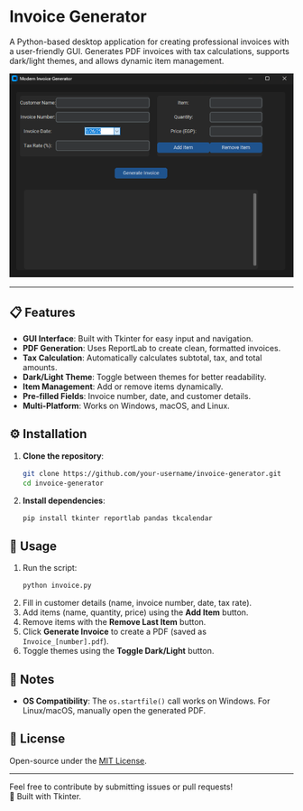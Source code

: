# Invoice Generator

A Python-based desktop application for creating professional invoices with a user-friendly GUI. Generates PDF invoices with tax calculations, supports dark/light themes, and allows dynamic item management.

![Screenshot Placeholder](screenshot1.png)  

---

## 📋 Features
- **GUI Interface**: Built with Tkinter for easy input and navigation.
- **PDF Generation**: Uses ReportLab to create clean, formatted invoices.
- **Tax Calculation**: Automatically calculates subtotal, tax, and total amounts.
- **Dark/Light Theme**: Toggle between themes for better readability.
- **Item Management**: Add or remove items dynamically.
- **Pre-filled Fields**: Invoice number, date, and customer details.
- **Multi-Platform**: Works on Windows, macOS, and Linux.

## ⚙️ Installation
1. **Clone the repository**:
   ```bash
   git clone https://github.com/your-username/invoice-generator.git
   cd invoice-generator
   ```
2. **Install dependencies**:
   ```bash
   pip install tkinter reportlab pandas tkcalendar
   ```

## 🚀 Usage
1. Run the script:
   ```bash
   python invoice.py
   ```
2. Fill in customer details (name, invoice number, date, tax rate).
3. Add items (name, quantity, price) using the **Add Item** button.
4. Remove items with the **Remove Last Item** button.
5. Click **Generate Invoice** to create a PDF (saved as `Invoice_[number].pdf`).
6. Toggle themes using the **Toggle Dark/Light** button.

## 📝 Notes
- **OS Compatibility**: The `os.startfile()` call works on Windows. For Linux/macOS, manually open the generated PDF.
## 📜 License
Open-source under the [MIT License](LICENSE).

---

Feel free to contribute by submitting issues or pull requests!  
🔧 Built with Tkinter.
